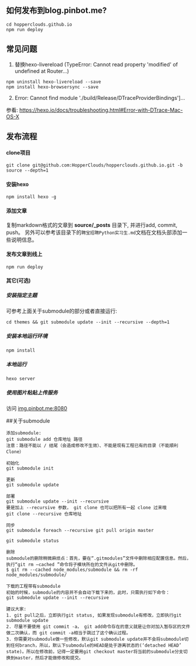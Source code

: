 
## 如何发布到blog.pinbot.me?
```
cd hopperclouds.github.io
npm run deploy
```

## 常见问题
1. 替换hexo-livereload (TypeError: Cannot read property 'modified' of undefined at Router...)
```
npm uninstall hexo-livereload --save
npm install hexo-browsersync --save
```

2. Error: Cannot find module './build/Release/DTraceProviderBindings']...

参看: https://hexo.io/docs/troubleshooting.html#Error-with-DTrace-Mac-OS-X

## 发布流程

#### clone项目
```
git clone git@github.com:HopperClouds/hopperclouds.github.io.git -b source --depth=1
```

#### 安装hexo
```
npm install hexo -g
```

#### 添加文章
复制markdown格式的文章到 **source/_posts** 目录下, 并进行add, commit, push。
另外可以参考该目录下的`聘宝招聘Python实习生.md`文档在文档头部添加一些说明信息。

#### 发布文章到线上
```
npm run deploy
```

#### 其它(可选)

##### 安装指定主题

可参考上面关于submodule的部分或者直接运行:
```
cd themes && git submodule update --init --recursive --depth=1
```

##### 安装本地运行环境
```
npm install
```

##### 本地运行
```
hexo server
```

##### 使用图片粘贴上传服务

访问 [img.pinbot.me:8080](http://img.pinbot.me:8080/)

##关于submodule
```
添加submodule:
git submodule add 仓库地址 路径
注意：路径不能以 / 结尾（会造成修改不生效）、不能是现有工程已有的目录（不能順利 Clone）

初始化
git submodule init

更新
git submodule update

部署
git submodule update --init --recursive
要是加上 --recursive 参数， git clone 也可以把所有一起 clone 过来哦
git clone --recursive 仓库地址

同步
git submodule foreach --recursive git pull origin master

git submodule status

删除
submodule的删除稍微麻烦点：首先，要在“.gitmodules”文件中删除相应配置信息。然后，执行“git rm –cached ”命令将子模块所在的文件从git中删除。
$ git rm --cached node_modules/submodule && rm -rf node_modules/submodule/

下载的工程带有submodule
初始的时候，submodule的内容并不会自动下载下来的，此时，只需执行如下命令：
git submodule update --init --recursive

建议大家:
1. git pull之后，立即执行git status, 如果发现submodule有修改，立即执行git submodule update
2. 尽量不要使用 git commit -a， git add命令存在的意义就是让你对加入暂存区的文件做二次确认，而 git commit -a相当于跳过了这个确认过程。
3. 你需要对submodule做一些修改，默认git submodule update并不会将submodule切到任何branch，所以，默认下submodule的HEAD是处于游离状态的(‘detached HEAD’ state)。所以在修改前，记得一定要用git checkout master将当前的submodule分支切换到master，然后才能做修改和提交。
```

